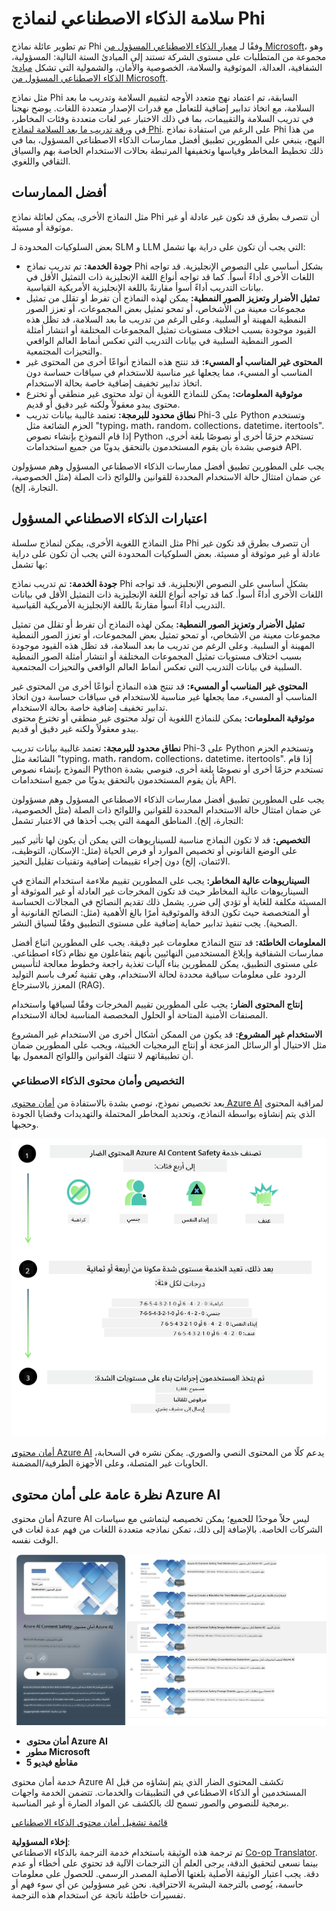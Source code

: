 <!--
CO_OP_TRANSLATOR_METADATA:
{
  "original_hash": "c8273672cc57df2be675407a1383aaf0",
  "translation_date": "2025-03-27T05:24:42+00:00",
  "source_file": "md\\01.Introduction\\01\\01.AISafety.md",
  "language_code": "ar"
}
-->
# سلامة الذكاء الاصطناعي لنماذج Phi  
تم تطوير عائلة نماذج Phi وفقًا لـ [معيار الذكاء الاصطناعي المسؤول من Microsoft](https://query.prod.cms.rt.microsoft.com/cms/api/am/binary/RE5cmFl)، وهو مجموعة من المتطلبات على مستوى الشركة تستند إلى المبادئ الستة التالية: المسؤولية، الشفافية، العدالة، الموثوقية والسلامة، الخصوصية والأمان، والشمولية التي تشكل [مبادئ الذكاء الاصطناعي المسؤول من Microsoft](https://www.microsoft.com/ai/responsible-ai).  

مثل نماذج Phi السابقة، تم اعتماد نهج متعدد الأوجه لتقييم السلامة وتدريب ما بعد السلامة، مع اتخاذ تدابير إضافية للتعامل مع قدرات الإصدار متعددة اللغات. يوضح نهجنا في تدريب السلامة والتقييمات، بما في ذلك الاختبار عبر لغات متعددة وفئات المخاطر، في [ورقة تدريب ما بعد السلامة لنماذج Phi](https://arxiv.org/abs/2407.13833). على الرغم من استفادة نماذج Phi من هذا النهج، ينبغي على المطورين تطبيق أفضل ممارسات الذكاء الاصطناعي المسؤول، بما في ذلك تخطيط المخاطر وقياسها وتخفيفها المرتبطة بحالات الاستخدام الخاصة بهم والسياق الثقافي واللغوي.  

## أفضل الممارسات  

مثل النماذج الأخرى، يمكن لعائلة نماذج Phi أن تتصرف بطرق قد تكون غير عادلة أو غير موثوقة أو مسيئة.  

بعض السلوكيات المحدودة لـ SLM و LLM التي يجب أن تكون على دراية بها تشمل:  

- **جودة الخدمة:** تم تدريب نماذج Phi بشكل أساسي على النصوص الإنجليزية. قد تواجه اللغات الأخرى أداءً أسوأ. كما قد تواجه أنواع اللغة الإنجليزية ذات التمثيل الأقل في بيانات التدريب أداءً أسوأ مقارنةً باللغة الإنجليزية الأمريكية القياسية.  
- **تمثيل الأضرار وتعزيز الصور النمطية:** يمكن لهذه النماذج أن تفرط أو تقلل من تمثيل مجموعات معينة من الأشخاص، أو تمحو تمثيل بعض المجموعات، أو تعزز الصور النمطية المهينة أو السلبية. وعلى الرغم من تدريب ما بعد السلامة، قد تظل هذه القيود موجودة بسبب اختلاف مستويات تمثيل المجموعات المختلفة أو انتشار أمثلة الصور النمطية السلبية في بيانات التدريب التي تعكس أنماط العالم الواقعي والتحيزات المجتمعية.  
- **المحتوى غير المناسب أو المسيء:** قد تنتج هذه النماذج أنواعًا أخرى من المحتوى غير المناسب أو المسيء، مما يجعلها غير مناسبة للاستخدام في سياقات حساسة دون اتخاذ تدابير تخفيف إضافية خاصة بحالة الاستخدام.  
- **موثوقية المعلومات:** يمكن للنماذج اللغوية أن تولد محتوى غير منطقي أو تخترع محتوى يبدو معقولاً ولكنه غير دقيق أو قديم.  
- **نطاق محدود للبرمجة:** تعتمد غالبية بيانات تدريب Phi-3 على Python وتستخدم الحزم الشائعة مثل "typing، math، random، collections، datetime، itertools". إذا قام النموذج بإنشاء نصوص Python تستخدم حزمًا أخرى أو نصوصًا بلغة أخرى، فنوصي بشدة بأن يقوم المستخدمون بالتحقق يدويًا من جميع استخدامات API.  

يجب على المطورين تطبيق أفضل ممارسات الذكاء الاصطناعي المسؤول وهم مسؤولون عن ضمان امتثال حالة الاستخدام المحددة للقوانين واللوائح ذات الصلة (مثل الخصوصية، التجارة، إلخ).  

## اعتبارات الذكاء الاصطناعي المسؤول  

مثل النماذج اللغوية الأخرى، يمكن لنماذج سلسلة Phi أن تتصرف بطرق قد تكون غير عادلة أو غير موثوقة أو مسيئة. بعض السلوكيات المحدودة التي يجب أن تكون على دراية بها تشمل:  

**جودة الخدمة:** تم تدريب نماذج Phi بشكل أساسي على النصوص الإنجليزية. قد تواجه اللغات الأخرى أداءً أسوأ. كما قد تواجه أنواع اللغة الإنجليزية ذات التمثيل الأقل في بيانات التدريب أداءً أسوأ مقارنةً باللغة الإنجليزية الأمريكية القياسية.  

**تمثيل الأضرار وتعزيز الصور النمطية:** يمكن لهذه النماذج أن تفرط أو تقلل من تمثيل مجموعات معينة من الأشخاص، أو تمحو تمثيل بعض المجموعات، أو تعزز الصور النمطية المهينة أو السلبية. وعلى الرغم من تدريب ما بعد السلامة، قد تظل هذه القيود موجودة بسبب اختلاف مستويات تمثيل المجموعات المختلفة أو انتشار أمثلة الصور النمطية السلبية في بيانات التدريب التي تعكس أنماط العالم الواقعي والتحيزات المجتمعية.  

**المحتوى غير المناسب أو المسيء:** قد تنتج هذه النماذج أنواعًا أخرى من المحتوى غير المناسب أو المسيء، مما يجعلها غير مناسبة للاستخدام في سياقات حساسة دون اتخاذ تدابير تخفيف إضافية خاصة بحالة الاستخدام.  
**موثوقية المعلومات:** يمكن للنماذج اللغوية أن تولد محتوى غير منطقي أو تخترع محتوى يبدو معقولاً ولكنه غير دقيق أو قديم.  

**نطاق محدود للبرمجة:** تعتمد غالبية بيانات تدريب Phi-3 على Python وتستخدم الحزم الشائعة مثل "typing، math، random، collections، datetime، itertools". إذا قام النموذج بإنشاء نصوص Python تستخدم حزمًا أخرى أو نصوصًا بلغة أخرى، فنوصي بشدة بأن يقوم المستخدمون بالتحقق يدويًا من جميع استخدامات API.  

يجب على المطورين تطبيق أفضل ممارسات الذكاء الاصطناعي المسؤول وهم مسؤولون عن ضمان امتثال حالة الاستخدام المحددة للقوانين واللوائح ذات الصلة (مثل الخصوصية، التجارة، إلخ). المناطق المهمة التي يجب أخذها في الاعتبار تشمل:  

**التخصيص:** قد لا تكون النماذج مناسبة للسيناريوهات التي يمكن أن يكون لها تأثير كبير على الوضع القانوني أو تخصيص الموارد أو فرص الحياة (مثل: الإسكان، التوظيف، الائتمان، إلخ) دون إجراء تقييمات إضافية وتقنيات تقليل التحيز.  

**السيناريوهات عالية المخاطر:** يجب على المطورين تقييم ملاءمة استخدام النماذج في السيناريوهات عالية المخاطر حيث قد تكون المخرجات غير العادلة أو غير الموثوقة أو المسيئة مكلفة للغاية أو تؤدي إلى ضرر. يشمل ذلك تقديم النصائح في المجالات الحساسة أو المتخصصة حيث تكون الدقة والموثوقية أمرًا بالغ الأهمية (مثل: النصائح القانونية أو الصحية). يجب تنفيذ تدابير حماية إضافية على مستوى التطبيق وفقًا لسياق النشر.  

**المعلومات الخاطئة:** قد تنتج النماذج معلومات غير دقيقة. يجب على المطورين اتباع أفضل ممارسات الشفافية وإبلاغ المستخدمين النهائيين بأنهم يتفاعلون مع نظام ذكاء اصطناعي. على مستوى التطبيق، يمكن للمطورين بناء آليات تغذية راجعة وخطوط معالجة لتأسيس الردود على معلومات سياقية محددة لحالة الاستخدام، وهي تقنية تُعرف باسم التوليد المعزز بالاسترجاع (RAG).  

**إنتاج المحتوى الضار:** يجب على المطورين تقييم المخرجات وفقًا لسياقها واستخدام المصنفات الأمنية المتاحة أو الحلول المخصصة المناسبة لحالة الاستخدام.  

**الاستخدام غير المشروع:** قد يكون من الممكن أشكال أخرى من الاستخدام غير المشروع مثل الاحتيال أو الرسائل المزعجة أو إنتاج البرمجيات الخبيثة، ويجب على المطورين ضمان أن تطبيقاتهم لا تنتهك القوانين واللوائح المعمول بها.  

### التخصيص وأمان محتوى الذكاء الاصطناعي  

بعد تخصيص نموذج، نوصي بشدة بالاستفادة من [أمان محتوى Azure AI](https://learn.microsoft.com/azure/ai-services/content-safety/overview) لمراقبة المحتوى الذي يتم إنشاؤه بواسطة النماذج، وتحديد المخاطر المحتملة والتهديدات وقضايا الجودة وحجبها.  

![Phi3AISafety](../../../../../translated_images/01.phi3aisafety.b950fac78d0cda701abf8181b3cfdabf328f70d0d5c096d5ebf842a2db62615f.ar.png)  

[أمان محتوى Azure AI](https://learn.microsoft.com/azure/ai-services/content-safety/overview) يدعم كلًا من المحتوى النصي والصوري. يمكن نشره في السحابة، الحاويات غير المتصلة، وعلى الأجهزة الطرفية/المضمنة.  

## نظرة عامة على أمان محتوى Azure AI  

أمان محتوى Azure AI ليس حلاً موحدًا للجميع؛ يمكن تخصيصه ليتماشى مع سياسات الشركات الخاصة. بالإضافة إلى ذلك، تمكن نماذجه متعددة اللغات من فهم عدة لغات في الوقت نفسه.  

![AIContentSafety](../../../../../translated_images/01.AIcontentsafety.da9a83e9538e688418877be04138e05621b0ab1222565ac2761e28677a59fdb4.ar.png)  

- **أمان محتوى Azure AI**  
- **مطور Microsoft**  
- **5 مقاطع فيديو**  

خدمة أمان محتوى Azure AI تكشف المحتوى الضار الذي يتم إنشاؤه من قبل المستخدمين أو الذكاء الاصطناعي في التطبيقات والخدمات. تتضمن الخدمة واجهات برمجية للنصوص والصور تسمح لك بالكشف عن المواد الضارة أو غير المناسبة.  

[قائمة تشغيل أمان محتوى الذكاء الاصطناعي](https://www.youtube.com/playlist?list=PLlrxD0HtieHjaQ9bJjyp1T7FeCbmVcPkQ)  

**إخلاء المسؤولية**:  
تم ترجمة هذه الوثيقة باستخدام خدمة الترجمة بالذكاء الاصطناعي [Co-op Translator](https://github.com/Azure/co-op-translator). بينما نسعى لتحقيق الدقة، يرجى العلم أن الترجمات الآلية قد تحتوي على أخطاء أو عدم دقة. يجب اعتبار الوثيقة الأصلية بلغتها الأصلية المصدر الرسمي. للحصول على معلومات حاسمة، يُوصى بالترجمة البشرية الاحترافية. نحن غير مسؤولين عن أي سوء فهم أو تفسيرات خاطئة ناتجة عن استخدام هذه الترجمة.